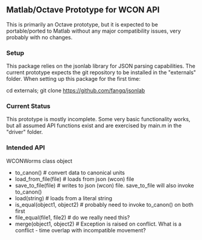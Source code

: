 ## Matlab/Octave Prototype for WCON API

This is primarily an Octave prototype, but it is expected to be portable/ported
to Matlab without any major compatibility issues, very probably with no changes.

### Setup

This package relies on the jsonlab library for JSON parsing capabilities. The
current prototype expects the git repository to be installed in the "externals"
folder. When setting up this package for the first time:

cd externals;
git clone https://github.com/fangq/jsonlab

### Current Status 

This prototype is mostly incomplete. Some very
basic functionality works, but all assumed API functions exist and are
exercised by main.m in the "driver" folder.

### Intended API

WCONWorms class object
* to_canon() # convert data to canonical units
* load_from_file(file) # loads from json (wcon) file
* save_to_file(file) # writes to json (wcon) file. save_to_file will also invoke to_canon()
* load(string) # loads from a literal string
* is_equal(object1, object2) # probably need to invoke to_canon() on both first
* file_equal(file1, file2) # do we really need this?
* merge(object1, object2) # Exception is raised on conflict. What is a conflict - time overlap with incompatible movement?
